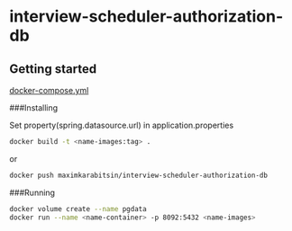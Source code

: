 # interview-scheduler-authorization-db


## Getting started
[docker-compose.yml](https://gist.github.com/MaximKarabitsin/66cbb563d0d5711d085656bb8590c78f)

###Installing

Set property(spring.datasource.url) in application.properties

```bash
docker build -t <name-images:tag> .
```
or

```bash
docker push maximkarabitsin/interview-scheduler-authorization-db
```

###Running

```bash
docker volume create --name pgdata
docker run --name <name-container> -p 8092:5432 <name-images>
```